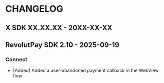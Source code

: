 # CHANGELOG

## X SDK XX.XX.XX - 20XX-XX-XX

## RevolutPay SDK 2.10 - 2025-09-19

### Connect
* [Added] Added a user-abandoned payment callback in the WebView flow